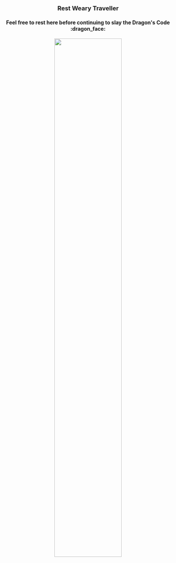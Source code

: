<h3 align="center">
  Rest Weary Traveller
</h3>

<h4 align="center">
Feel free to rest here before continuing to slay the Dragon's Code :dragon_face:
</h4>

<p align="center">
  <img width="60%" src=""/>
</p>
